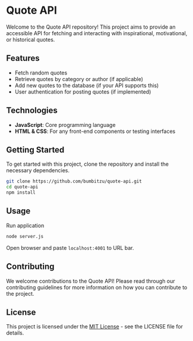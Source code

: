 # Quote API

Welcome to the Quote API repository! This project aims to provide an accessible API for fetching and interacting with inspirational, motivational, or historical quotes.

## Features

- Fetch random quotes
- Retrieve quotes by category or author (if applicable)
- Add new quotes to the database (if your API supports this)
- User authentication for posting quotes (if implemented)

## Technologies

- **JavaScript**: Core programming language
- **HTML & CSS**: For any front-end components or testing interfaces

## Getting Started

To get started with this project, clone the repository and install the necessary dependencies.

```bash
git clone https://github.com/bumbitzu/quote-api.git
cd quote-api
npm install
```

## Usage

Run application

```bash
node server.js
```

Open browser and paste `localhost:4001` to URL bar.

## Contributing

We welcome contributions to the Quote API! Please read through our contributing guidelines for more information on how you can contribute to the project.

## License

This project is licensed under the [MIT License](LICENSE.md) - see the LICENSE file for details.
